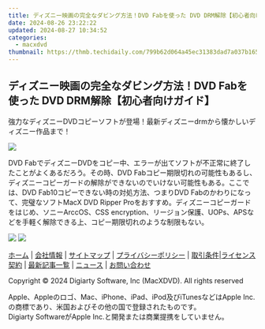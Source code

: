 ```yaml
---
title: ディズニー映画の完全なダビング方法！DVD Fabを使った DVD DRM解除【初心者向けガイド】
date: 2024-08-26 23:22:22
updated: 2024-08-27 10:34:52
categories:
  - macxdvd
thumbnail: https://thmb.techidaily.com/799b62d064a45ec31383dad7a037b165e61e53db2f1095b1f1474aef4ef5c21f.png
---
```


## ディズニー映画の完全なダビング方法！DVD Fabを使った DVD DRM解除【初心者向けガイド】

強力なディズニーDVDコピーソフトが登場！最新ディズニーdrmから懐かしいディズニー作品まで！

![](https://www.macxdvd.com/blog/img/smart-dvdfab-copy-dvd-movies303.jpg)

DVD FabでディズニーDVDをコピー中、エラーが出てソフトが不正常に終了したことがよくあるだろう。その時、DVD Fabコピー期限切れの可能性もあるし、ディズニーコピーガードの解除ができないのでいけない可能性もある。ここでは、DVD Fab10コピーできない時の対処方法、つまりDVD Fabのかわりになって、完璧なソフトMacX DVD Ripper Proをおすすめ。ディズニーコピーガードをはじめ、ソニーArccOS、CSS encryption、リージョン保護、UOPs、APSなどを手軽く解除できる上、コピー期限切れのような制限もない。

[![](https://www.macxdvd.com/blog/new-fourteen/btnw.png)](https://tools.techidaily.com/macxdvd/products/) [![](https://www.macxdvd.com/blog/new-fourteen/btnm.png)](https://tools.techidaily.com/macxdvd/products/) 



[ホーム](https://tools.techidaily.com/macxdvd/products/) | [会社情報](https://tools.techidaily.com/macxdvd/products/) | [サイトマップ](https://tools.techidaily.com/macxdvd/products/) | [プライバシーポリシー](https://tools.techidaily.com/macxdvd/products/) | [取引条件](https://tools.techidaily.com/macxdvd/products/)|[ライセンス契約](https://tools.techidaily.com/macxdvd/products/) | [最新記事一覧](https://tools.techidaily.com/macxdvd/products/) | [ニュース](https://tools.techidaily.com/macxdvd/products/) | [お問い合わせ](https://tools.techidaily.com/macxdvd/products/)

Copyright © 2024 Digiarty Software, Inc (MacXDVD). All rights reserved

Apple、Appleのロゴ、Mac、iPhone、iPad、iPod及びiTunesなどはApple Inc.の商標であり、米国およびその他の国で登録されたものです。  
Digiarty SoftwareがApple Inc.と開発または商業提携をしていません。

<ins class="adsbygoogle"
     style="display:block"
     data-ad-format="autorelaxed"
     data-ad-client="ca-pub-7571918770474297"
     data-ad-slot="1223367746"></ins>



<ins class="adsbygoogle"
     style="display:block"
     data-ad-client="ca-pub-7571918770474297"
     data-ad-slot="8358498916"
     data-ad-format="auto"
     data-full-width-responsive="true"></ins>
